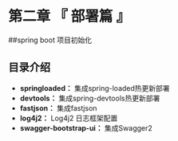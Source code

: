 # 第二章 『 部署篇 』

##spring boot 项目初始化


## 目录介绍

 - **springloaded：** 集成spring-loaded热更新部署
 - **devtools：** 集成spring-devtools热更新部署
 - **fastjson：** 集成fastjson
 - **log4j2：** Log4j2 日志框架配置
 - **swagger-bootstrap-ui：** 集成Swagger2


